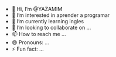 - 👋 Hi, I’m @YAZAMIM
- 👀 I’m interested in aprender a programar
- 🌱 I’m currently learning ingles
- 💞️ I’m looking to collaborate on ...
- 📫 How to reach me ...
- 😄 Pronouns: ...
- ⚡ Fun fact: ...

<!---
YAZAMIM/YAZAMIM is a ✨ special ✨ repository because its `README.md` (this file) appears on your GitHub profile.
You can click the Preview link to take a look at your changes.
--->
